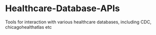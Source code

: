 # Healthcare-Database-APIs
Tools for interaction with various healthcare databases, including CDC, chicagohealthatlas etc
